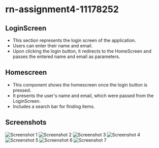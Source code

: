 # rn-assignment4-11178252

## LoginScreen

- This section represents the login screen of the application.
- Users can enter their name and email.
- Upon clicking the login button, it redirects to the HomeScreen and passes the entered name and email as parameters.

## Homescreen

- This component shows the homescreen once the login button is pressed.
- It presents the user's name and email, which were passed from the LoginScreen.
- Includes a search bar for finding items.

## Screenshots
![Screenshot 1](./assets/screenshot(1).jpg)
![Screenshot 2](./assets/screenshot(2).jpg)
![Screenshot 3](./assets/screenshot(3).jpg)
![Screenshot 4](./assets/screenshot(4).jpg)
![Screenshot 5](./assets/screenshot(5).jpg)
![Screenshot 6](./assets/screenshot(6).jpg)
![Screenshot 7](./assets/screenshot(7).jpg)
